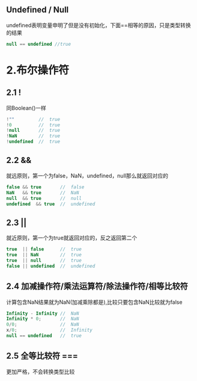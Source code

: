 ## Undefined / Null
undefined表明变量申明了但是没有初始化，下面==相等的原因，只是类型转换的结果
```js
null == undefined //true
```

# 2.布尔操作符


## 2.1 !
同Boolean()一样
```js
!""         //  true
!0          //  true
!null       //  true
!NaN        //  true
!undefined  //  true
```


## 2.2 &&
就远原则，第一个为false，NaN，undefined，null那么就返回对应的
```js
false && true       //  false
NaN   && true       //  NaN
null  && true       //  null
undefined  && true  //  undefined
```


## 2.3 ||
就近原则，第一个为true就返回对应的，反之返回第二个
```js
true  || false      //  true
true  || NaN        //  true
true  || null       //  true
false || undefined  //  undefined
```

## 2.4 加减操作符/乘法运算符/除法操作符/相等比较符
计算包含NaN结果就为NaN(加减乘除都是),比较只要包含NaN比较就为false
```js
Infinity - Infinity //  NaN
Infinity * 0;       //  NaN
0/0;                //  NaN
x/0;                //  Infinity
null == undefined   //  true
```

## 2.5 全等比较符 ===
更加严格，不会转换类型比较